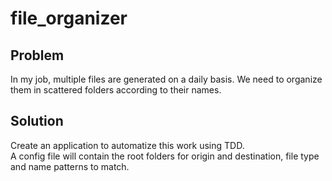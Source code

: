 # file_organizer

## Problem
In my job, multiple files are generated on a daily basis. We need to organize them in scattered folders according to their names.

## Solution
Create an application to automatize this work using TDD.  
A config file will contain the root folders for origin and destination, file type and name patterns to match.